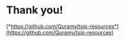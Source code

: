 # Thank you!

[*https://github.com/Quramy/tsjp-resources*](https://github.com/Quramy/tsjp-resources)
